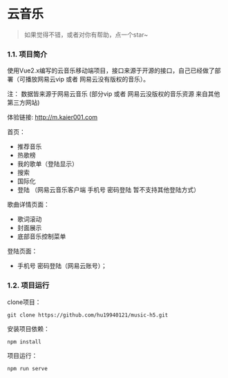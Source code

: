 # 云音乐

> 如果觉得不错，或者对你有帮助，点一个star~ 

### 1.1. 项目简介

使用Vue2.x编写的云音乐移动端项目，接口来源于开源的接口，自己已经做了部署（可播放网易云vip 或者 网易云没有版权的音乐）。

注： 数据皆来源于网易云音乐 (部分vip 或者 网易云没版权的音乐资源 来自其他第三方网站)

体验链接:  <http://m.kaier001.com>


首页：

* 推荐音乐
* 热歌榜
* 我的歌单（登陆显示）
* 搜索
* 国际化
* 登陆 （网易云音乐客户端 手机号 密码登陆 暂不支持其他登陆方式）


歌曲详情页面：

* 歌词滚动
* 封面展示
* 底部音乐控制菜单

登陆页面：

* 手机号 密码登陆（网易云账号）；



### 1.2. 项目运行

clone项目：

```
git clone https://github.com/hu19940121/music-h5.git
```

安装项目依赖：

```shell
npm install
```

项目运行：

```shell
npm run serve
```



